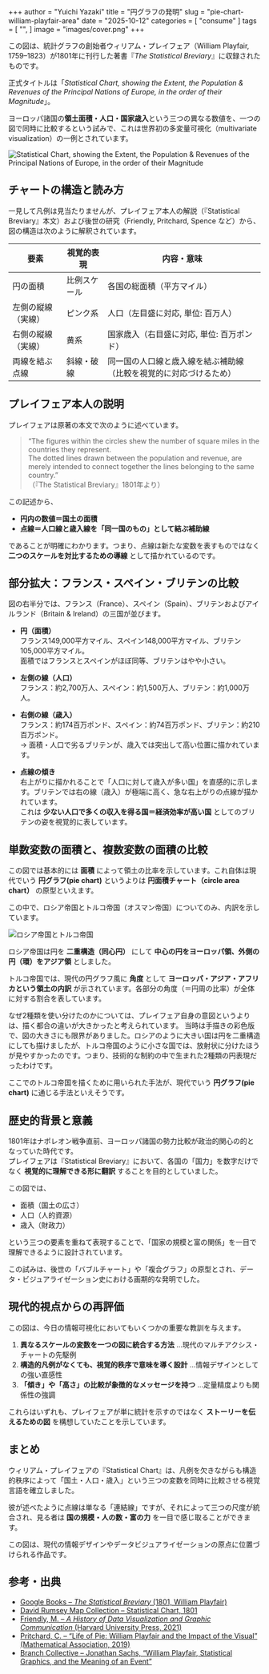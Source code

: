 +++
author = "Yuichi Yazaki"
title = "円グラフの発明"
slug = "pie-chart-william-playfair-area"
date = "2025-10-12"
categories = [
    "consume"
]
tags = [
    "",
]
image = "images/cover.png"
+++

この図は、統計グラフの創始者ウィリアム・プレイフェア（William Playfair, 1759–1823）が1801年に刊行した著書『*The Statistical Breviary*』に収録されたものです。

正式タイトルは「*Statistical Chart, showing the Extent, the Population & Revenues of the Principal Nations of Europe, in the order of their Magnitude*」。

ヨーロッパ諸国の**領土面積・人口・国家歳入**という三つの異なる数値を、一つの図で同時に比較するという試みで、これは世界初の多変量可視化（multivariate visualization）の一例とされています。

<!--more-->

![Statistical Chart, showing the Extent, the Population & Revenues of the Principal Nations of Europe, in the order of their Magnitude](images/Playfair-pie-chairt.png)

## チャートの構造と読み方

一見して凡例は見当たりませんが、プレイフェア本人の解説（『Statistical Breviary』本文）および後世の研究（Friendly, Pritchard, Spence など）から、図の構造は次のように解釈されています。

| 要素 | 視覚的表現 | 内容・意味 |
|------|--------------|-------------|
| 円の面積 | 比例スケール | 各国の総面積（平方マイル） |
| 左側の縦線（実線） | ピンク系 | 人口（左目盛に対応, 単位: 百万人） |
| 右側の縦線（実線） | 黄系 | 国家歳入（右目盛に対応, 単位: 百万ポンド） |
| 両線を結ぶ点線 | 斜線・破線 | 同一国の人口線と歳入線を結ぶ補助線（比較を視覚的に対応づけるため） |



## プレイフェア本人の説明

プレイフェアは原著の本文で次のように述べています。

> “The figures within the circles shew the number of square miles in the countries they represent.  
> The dotted lines drawn between the population and revenue, are merely intended to connect together the lines belonging to the same country.”  
> （『The Statistical Breviary』1801年より）

この記述から、

- **円内の数値＝国土の面積**
- **点線＝人口線と歳入線を「同一国のもの」として結ぶ補助線**

であることが明確にわかります。つまり、点線は新たな変数を表すものではなく **二つのスケールを対比するための導線** として描かれているのです。



## 部分拡大：フランス・スペイン・ブリテンの比較

図の右半分では、フランス（France）、スペイン（Spain）、ブリテンおよびアイルランド（Britain & Ireland）の三国が並びます。

- **円（面積）**  
  フランス149,000平方マイル、スペイン148,000平方マイル、ブリテン105,000平方マイル。  
  面積ではフランスとスペインがほぼ同等、ブリテンはやや小さい。

- **左側の線（人口）**  
  フランス：約2,700万人、スペイン：約1,500万人、ブリテン：約1,000万人。

- **右側の線（歳入）**  
  フランス：約174百万ポンド、スペイン：約74百万ポンド、ブリテン：約210百万ポンド。  
  → 面積・人口で劣るブリテンが、歳入では突出して高い位置に描かれています。

- **点線の傾き**  
  右上がりに描かれることで「人口に対して歳入が多い国」を直感的に示します。ブリテンでは右の線（歳入）が極端に高く、急な右上がりの点線が描かれています。  
  これは **少ない人口で多くの収入を得る国＝経済効率が高い国** としてのブリテンの姿を視覚的に表しています。


## 単数変数の面積と、複数変数の面積の比較

この図では基本的には **面積** によって領土の比率を示しています。これ自体は現代でいう **円グラフ(pie chart)** というよりは **円面積チャート（circle area chart）** の原型といえます。

この中で、ロシア帝国とトルコ帝国（オスマン帝国）についてのみ、内訳を示しています。

![ロシア帝国とトルコ帝国](images/legend.png)

ロシア帝国は円を **二重構造（同心円）** にして **中心の円をヨーロッパ領、外側の円（環）をアジア領** としました。

トルコ帝国では、現代の円グラフ風に **角度** として **ヨーロッパ・アジア・アフリカという領土の内訳** が示されています。各部分の角度（＝円周の比率）が全体に対する割合を表しています。

なぜ2種類を使い分けたのかについては、プレイフェア自身の意図というよりは、描く都合の違いが大きかったと考えられています。
当時は手描きの彩色版で、図の大きさにも限界がありました。ロシアのように大きい国は円を二重構造にしても描けましたが、トルコ帝国のように小さな国では、放射状に分けたほうが見やすかったのです。つまり、技術的な制約の中で生まれた2種類の円表現だったわけです。

ここでのトルコ帝国を描くために用いられた手法が、現代でいう **円グラフ(pie chart)** に通じる手法といえそうです。



## 歴史的背景と意義

1801年はナポレオン戦争直前、ヨーロッパ諸国の勢力比較が政治的関心の的となっていた時代です。  
プレイフェアは『Statistical Breviary』において、各国の「国力」を数字だけでなく **視覚的に理解できる形に翻訳** することを目的としていました。

この図では、

- 面積（国土の広さ）
- 人口（人的資源）
- 歳入（財政力）

という三つの要素を重ねて表現することで、「国家の規模と富の関係」を一目で理解できるように設計されています。

この試みは、後世の「バブルチャート」や「複合グラフ」の原型とされ、データ・ビジュアライゼーション史における画期的な発明でした。


## 現代的視点からの再評価

この図は、今日の情報可視化においてもいくつかの重要な教訓を与えます。

1. **異なるスケールの変数を一つの図に統合する方法** ...現代のマルチアクシス・チャートの先駆例
2. **構造的凡例がなくても、視覚的秩序で意味を導く設計** ...情報デザインとしての強い直感性
3. **「傾き」や「高さ」の比較が象徴的なメッセージを持つ** ...定量精度よりも関係性の強調

これらはいずれも、プレイフェアが単に統計を示すのではなく **ストーリーを伝えるための図** を構想していたことを示しています。



## まとめ

ウィリアム・プレイフェアの『Statistical Chart』は、凡例を欠きながらも構造的秩序によって「国土・人口・歳入」という三つの変数を同時に比較させる視覚言語を確立しました。

彼が述べたように点線は単なる「連結線」ですが、それによって三つの尺度が統合され、見る者は **国の規模・人の数・富の力** を一目で感じ取ることができます。

この図は、現代の情報デザインやデータビジュアライゼーションの原点に位置づけられる作品です。



## 参考・出典

- [Google Books – *The Statistical Breviary* (1801, William Playfair)](https://books.google.com/books/about/The_statistical_breviary_shewing_the_res.html?id=Y4wBAAAAQAAJ)
- [David Rumsey Map Collection – Statistical Chart, 1801](https://www.davidrumsey.com/luna/servlet/detail/RUMSEY~8~1~287375~90062410)
- [Friendly, M. – *A History of Data Visualization and Graphic Communication* (Harvard University Press, 2021)](https://dokumen.pub/a-history-of-data-visualization-and-graphic-communication-illustrated-0674975235-9780674975231.html)
- [Pritchard, C. – “Life of Pie: William Playfair and the Impact of the Visual” (Mathematical Association, 2019)](https://m-a.org.uk/resources/PE4LifeofPie.pdf)
- [Branch Collective – Jonathan Sachs, “William Playfair, Statistical Graphics, and the Meaning of an Event”](https://branchcollective.org/?ps_articles=jonathan-sachs-17861801-william-playfair-statistical-graphics-and-the-meaning-of-an-event)